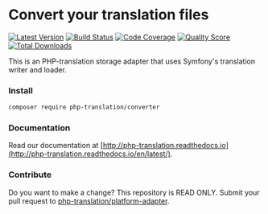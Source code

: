 # Convert your translation files

[![Latest Version](https://img.shields.io/github/release/php-translation/converter.svg?style=flat-square)](https://github.com/php-translation/converter/releases)
[![Build Status](https://img.shields.io/travis/php-translation/converter.svg?style=flat-square)](https://travis-ci.org/php-translation/converter)
[![Code Coverage](https://img.shields.io/scrutinizer/coverage/g/php-translation/converter.svg?style=flat-square)](https://scrutinizer-ci.com/g/php-translation/converter)
[![Quality Score](https://img.shields.io/scrutinizer/g/php-translation/converter.svg?style=flat-square)](https://scrutinizer-ci.com/g/php-translation/converter)
[![Total Downloads](https://img.shields.io/packagist/dt/php-translation/converter.svg?style=flat-square)](https://packagist.org/packages/php-translation/converter)

This is an PHP-translation storage adapter that uses Symfony's translation writer
and loader. 

### Install

```bash
composer require php-translation/converter
```

### Documentation

Read our documentation at [http://php-translation.readthedocs.io](http://php-translation.readthedocs.io/en/latest/).

### Contribute

Do you want to make a change? This repository is READ ONLY. Submit your 
pull request to [php-translation/platform-adapter](https://github.com/php-translation/platform-adapter).
